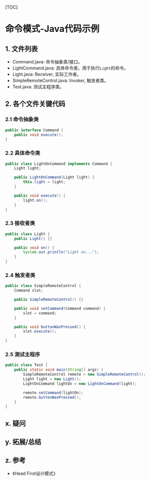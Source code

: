 [TOC]

# 命令模式-Java代码示例

## 1. 文件列表
* Command.java: 命令抽象类/接口。
* LightCommand.java: 具体命令类，用于执行`Light`的命令。
* Light.java: Receiver, 实际工作者。
* SimpleRemoteControl.java: Invoker, 触发者类。
* Test.java: 测试主程序类。

## 2. 各个文件关键代码
### 2.1 命令抽象类
```java
public interface Command {
    public void execute();
}
```

### 2.2 具体命令类
```java
public class LightOnCommand implements Command {
    Light light;

    public LightOnCommand(Light light) {
        this.light = light;
    }

    public void execute() {
        light.on();
    }
}
```

### 2.3 接收者类
```java
public class Light {
    public Light() {}

    public void on() {
        System.out.println("Light on...");
    }
}
```

### 2.4 触发者类
```java
public class SimpleRemoteControl {
    Command slot;

    public SimpleRemoteControl() {}

    public void setCommand(Command command) {
        slot = command;
    }

    public void buttonWasPressed() {
        slot.execute();
    }
}
```

### 2.5 测试主程序
```java
public class Test {
    public static void main(String[] args) {
        SimpleRemoteControl remote = new SimpleRemoteControl();
        Light light = new Light();
        LightOnCommand lightOn = new LightOnCommand(light);

        remote.setCommand(lightOn);
        remote.buttonWasPressed();
    }
}
```

## x. 疑问

## y. 拓展/总结

## z. 参考
* 《Head First设计模式》

